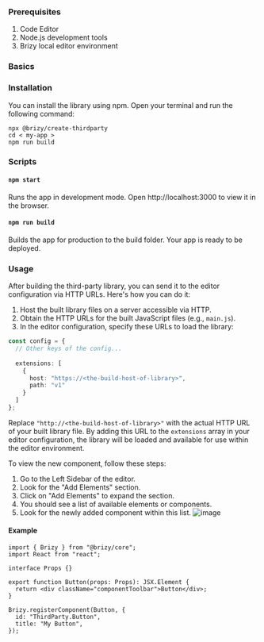 ### Prerequisites
1. Code Editor
2. Node.js development tools
3. Brizy local editor environment

### Basics

### Installation
You can install the library using npm. Open your terminal and run the following command:

```shell
npx @brizy/create-thirdparty
cd < my-app >
npm run build
```

### Scripts

#### `npm start`
Runs the app in development mode. Open http://localhost:3000 to view it in the browser.

#### `npm run build`
Builds the app for production to the build folder.
Your app is ready to be deployed.

### Usage
After building the third-party library, you can send it to the editor configuration via HTTP URLs. 
Here's how you can do it:

1. Host the built library files on a server accessible via HTTP.
2. Obtain the HTTP URLs for the built JavaScript files (e.g., `main.js`).
3. In the editor configuration, specify these URLs to load the library:

```typescript
const config = {
  // Other keys of the config...
  
  extensions: [
    {
      host: "https://<the-build-host-of-library>",
      path: "v1"
    }
  ]
};
```

Replace `"http://<the-build-host-of-library>"` with the actual HTTP URL of your built library file. 
By adding this URL to the `extensions` array in your editor configuration, the library will be loaded and available for use within the editor environment.

To view the new component, follow these steps:

1. Go to the Left Sidebar of the editor.
2. Look for the "Add Elements" section.
3. Click on "Add Elements" to expand the section.
4. You should see a list of available elements or components.
5. Look for the newly added component within this list.
![image](https://github.com/EasyBrizy/Brizy-Local-Editor/assets/18303258/eb021ebd-7a61-44f7-aa3c-ddf6f1d60b18)

#### Example

```tsx
import { Brizy } from "@brizy/core";
import React from "react";

interface Props {}

export function Button(props: Props): JSX.Element {
  return <div className="componentToolbar">Button</div>;
}

Brizy.registerComponent(Button, {
  id: "ThirdParty.Button",
  title: "My Button",
});
```
